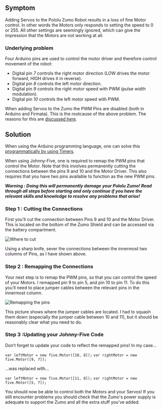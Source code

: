 ## Symptom

Adding Servos to the Pololu Zumo Robot results in a loss of fine Motor control.  In other words the Motors only responds to setting the speed to 0 or 255.  All other settings are seemingly ignored, which can give the impression that the Motors are not working at all.

### Underlying problem

Four Arduino pins are used to control the motor driver and therefore control movement of the robot:
* Digital pin *7* controls the right motor direction (LOW drives the motor forward, HIGH drives it in reverse).
* Digital pin *8* controls the left motor direction.
* Digital pin *9* controls the right motor speed with PWM (pulse width modulation).
* Digital pin *10* controls the left motor speed with PWM.

When adding Servos to the Zumo the PWM Pins are disabled (both in Arduino and Firmata).  This is the rootcause of the above problem.  The reasons for this are [discussed here](http://arduino.cc/en/reference/servo#.Uxo-UOddVR4).

## Solution

When using the Arduino programming language, one can solve this [programmatically by using Timers](https://www.pololu.com/docs/0J57/8.a).

When using Johnny-Five, one is required to remap the PWM pins that control the Motor.  Note that this involves permanently cutting the connections between the pins 9 and 10 and the Motor Driver.  This also requires that you have two pins available to function as the new PWM pins.

***Warning : Doing this will permanently damage your Pololu Zumo!  Read through all steps before starting and only continue if you have the relevant skills and knowledge to resolve any problems that arise!***

### Step 1 : Cutting the Connections

First you’ll cut the connection between Pins 9 and 10 and the Motor Driver.  This is located on the bottom of the Zumo Shield and can be accessed via the battery compartment.

![Where to cut](https://www.dropbox.com/s/vxdxoysjcg5g826/Cutting.jpeg)

Using a sharp knife, sever the connections between the innermost two columns of Pins, as I have shown above.

### Step 2 : Remapping the Connections

Your next step is to remap the PWM pins, so that you can control the speed of your Motors.  I remapped pin 9 to pin 5, and pin 10 to pin 11.  To do this you’ll need to place jumper cables between the relevant pins in the innermost column.

![Remapping the pins](https://www.dropbox.com/s/6plzqin34cx4h4w/Remapping.jpeg)

This picture shows where the jumper cables are located.  I had to squash them down (especially the jumper cable between 10 and 11), but it should be reasonably clear what you need to do. 

### Step 3 :Updating your Johnny-Five Code

Don’t forget to update your code to reflect the remapped pins!  In my case...

`var leftMotor = new five.Motor([10, 8]);`
`var rightMotor = new five.Motor([9, 7]);`

...was replaced with...

`var leftMotor = new five.Motor([11, 8]);`
`var rightMotor = new five.Motor([5, 7]);`

You should now be able to control both the Motors and your Servos!  If you still encounter problems you should check that the Zumo's power supply is adequate to support the Zumo and all the extra stuff you've added.